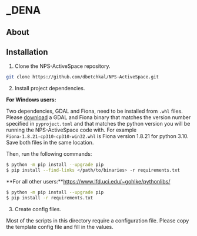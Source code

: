 # _DENA

## About


## Installation

1. Clone the NPS-ActiveSpace repository.
```bash
git clone https://github.com/dbetchkal/NPS-ActiveSpace.git
```

2. Install project dependencies.

**For Windows users:**

Two dependencies, GDAL and Fiona, need to be installed from `.whl` files. Please [download]() a GDAL
and Fiona binary that matches the version number specified in `pyproject.toml` and that matches
the python version you will be running the NPS-ActiveSpace code with. For example `Fiona‑1.8.21‑cp310‑cp310‑win32.whl` is Fiona version 1.8.21 for python 3.10.
Save both files in the same location.

Then, run the following commands:

```bash
$ python -m pip install --upgrade pip
$ pip install --find-links </path/to/binaries> -r requirements.txt
```

**For all other users:**https://www.lfd.uci.edu/~gohlke/pythonlibs/

```bash
$ python -m pip install --upgrade pip
$ pip install -r requirements.txt
```

3. Create config files.

Most of the scripts in this directory require a configuration file. Please copy the template config file and fill
in the values.

